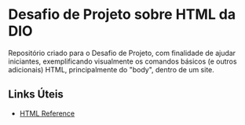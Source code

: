 # Desafio de Projeto sobre HTML da DIO
Repositório criado para o Desafio de Projeto, com finalidade de ajudar iniciantes, exemplificando visualmente os comandos básicos (e outros adicionais) HTML, principalmente do "body", dentro de um site.

## Links Úteis
- [HTML Reference](https://www.w3schools.com/tags/default.asp)
